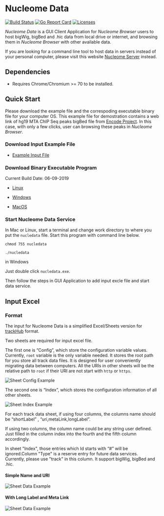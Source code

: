 # Nucleome Data

[![Build Status](https://travis-ci.org/nucleome/nucledata.svg?branch=master)](https://travis-ci.org/nucleome/nucledata)
[![Go Report Card](https://goreportcard.com/badge/github.com/nucleome/nucledata)](https://goreportcard.com/report/github.com/nucleome/nucledata)
[![Licenses](https://img.shields.io/badge/license-bsd-orange.svg)](https://opensource.org/licenses/BSD-3-Clause)


*Nucleome Data* is a GUI Client Application for *Nucleome Browser* users to host bigWig, bigBed and .hic data from local drive or internet, and browsing them in *Nucleome Browser* with other available data.

If you are looking for a command line tool to host data in servers instead of your personal computer, please visit this website [Nucleome Server](https://github.com/nucleome/nucleserver) instead.

## Dependencies

- Requires Chrome/Chromium >= 70 to be installed.

## Quick Start
Please download the example file and the correspoding executable binary file for your computer OS. This example file for demostration contains a web link of hg19 MTA ChIP Seq peaks bigBed file from [Encode Project](https://www.encodeproject.org/). In this case, with only a few clicks, user can browsing these peaks in *Nucleome Browser*.


### Download Input Example File
- [Example Input File](https://vis.nucleome.org/static/ndata/cnb.xlsx)

### Download Binary Executable Program

Current Build Date: 06-09-2019

- [Linux](https://vis.nucleome.org/static/nucledata/current/linux/nucledata)

- [Windows](https://vis.nucleome.org/static/nucledata/current/win64/nucledata.exe)

- [MacOS](https://vis.nucleome.org/static/nucledata/current/mac/nucledata)

### Start Nucleome Data Service

In Mac or Linux, start a terminal and change work directory to where you put the `nucledata` file. Start this program with command line below.

`chmod 755 nucledata`

`./nucledata`

in Windows 

Just double click `nucledata.exe`.

Then follow the steps in GUI Application to add input excle file and start data service.


## Input Excel 
### Format
The input for Nucleome Data is a simplified Excel/Sheets version for [trackHub](https://genome.ucsc.edu/goldenpath/help/hgTrackHubHelp.html) format. 

Two sheets are required for input excel file. 

The first one is “Config”,  which store the configuration variable values. Currently, `root` variable is the only variable needed. It stores the root path for you store all track data files. It is designed for user conveniently migrating data between computers. All the URIs in other sheets will be the relative path to `root` if their URI are not start with `http` or `https`.

![Sheet Config Example](https://nucleome.github.io/image/sheetConfig.png)

The second one is “Index”, which stores the configuration information of all other sheets.

![Sheet Index Example](https://nucleome.github.io/image/sheetIndex.png)

For each track data sheet, if using four columns, the columns name should be “shortLabel” , “uri,metaLink,longLabel”.

If using two columns, the column name could be any string user defined. Just filled in the column index into the fourth and the fifth column accordingly. 

In sheet "Index", those entries which Id starts with “#” will be ignored.Column "Type" is a reserve entry for future data services. Currently, please use "track" in this column. It support bigWig, bigBed and .hic.

#### Simple Name and URI
![Sheet Data Example](https://nucleome.github.io/image/sheetSimpleData.png)

#### With Long Label and Meta Link
![Sheet Data Example](https://nucleome.github.io/image/sheetData4.png)

